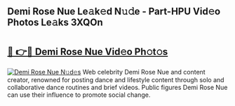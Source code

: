 ## Demi Rose Nue Le𝚊k𝚎d N𝚞𝚍e - Part-HPU Vid𝚎o Photos Le𝚊ks 3XQOn

# <h2><a href="http://fb5tf0d.evod.top/?m=Demi+Rose+Nue">🔗 👉🔴 Demi Rose Nue Vid𝚎o Ph𝚘t𝚘s</a></h2>

[![Demi Rose Nue N𝚞d𝚎s](https://i.imgur.com/8V9OHl7.gif)](http://fb5tf0d.evod.top/?m=Demi+Rose+Nue)
Web celebrity Demi Rose Nue and content creator, renowned for posting dance and lifestyle content through solo and collaborative dance routines and brief videos. Public figures Demi Rose Nue can use their influence to promote social change. 
